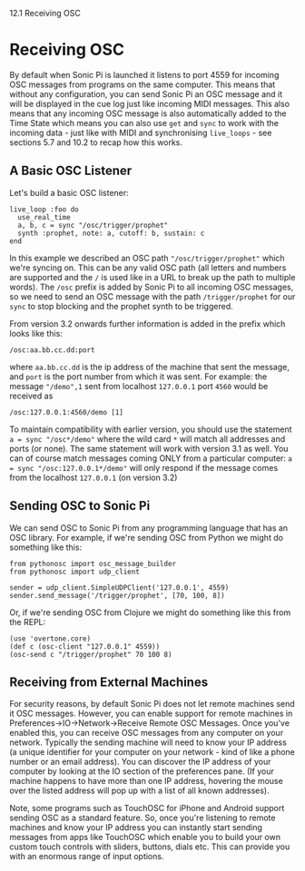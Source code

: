 12.1 Receiving OSC

# Receiving OSC

By default when Sonic Pi is launched it listens to port 4559 for
incoming OSC messages from programs on the same computer. This means
that without any configuration, you can send Sonic Pi an OSC message and
it will be displayed in the cue log just like incoming MIDI
messages. This also means that any incoming OSC message is also
automatically added to the Time State which means you can also use `get`
and `sync` to work with the incoming data - just like with MIDI and
synchronising `live_loops` - see sections 5.7 and 10.2 to recap how this
works.

## A Basic OSC Listener

Let's build a basic OSC listener:

```
live_loop :foo do
  use_real_time
  a, b, c = sync "/osc/trigger/prophet"
  synth :prophet, note: a, cutoff: b, sustain: c
end
```

In this example we described an OSC path `"/osc/trigger/prophet"` which
we're syncing on. This can be any valid OSC path (all letters and
numbers are supported and the `/` is used like in a URL to break up the
path to multiple words). The `/osc` prefix is added by Sonic Pi to all
incoming OSC messages, so we need to send an OSC message with the path
`/trigger/prophet` for our `sync` to stop blocking and the prophet synth
to be triggered.


From version 3.2 onwards further information is added
in the prefix which looks like this:

```
/osc:aa.bb.cc.dd:port
```

where `aa.bb.cc.dd` is the ip address of the machine that sent the message,
and `port` is the port number from which it was sent. For example: 
the message `"/demo",1` sent from localhost `127.0.0.1` port `4560` would be
received as

```
/osc:127.0.0.1:4560/demo [1]
```

To maintain compatibility with earlier version, you should use the statement 
`a = sync "/osc*/demo"` where the wild card `*` will match all addresses
and ports (or none). The same statement will work with version 3.1 as well.
You can of course match messages coming ONLY from a particular computer: 
`a = sync "/osc:127.0.0.1*/demo"` will only respond if the message comes
from the localhost `127.0.0.1` (on version 3.2)


## Sending OSC to Sonic Pi

We can send OSC to Sonic Pi from any programming language that has an
OSC library. For example, if we're sending OSC from Python we might do
something like this:

```
from pythonosc import osc_message_builder
from pythonosc import udp_client

sender = udp_client.SimpleUDPClient('127.0.0.1', 4559)
sender.send_message('/trigger/prophet', [70, 100, 8])
```

Or, if we're sending OSC from Clojure we might do something like this from the REPL:

```
(use 'overtone.core)
(def c (osc-client "127.0.0.1" 4559))
(osc-send c "/trigger/prophet" 70 100 8)
```

## Receiving from External Machines

For security reasons, by default Sonic Pi does not let remote machines
send it OSC messages. However, you can enable support for remote
machines in Preferences->IO->Network->Receive Remote OSC Messages. Once
you've enabled this, you can receive OSC messages from any computer on
your network. Typically the sending machine will need to know your IP
address (a unique identifier for your computer on your network - kind of
like a phone number or an email address). You can discover the IP
address of your computer by looking at the IO section of the preferences
pane. (If your machine happens to have more than one IP address,
hovering the mouse over the listed address will pop up with a list of
all known addresses).

Note, some programs such as TouchOSC for iPhone and Android support
sending OSC as a standard feature. So, once you're listening to remote
machines and know your IP address you can instantly start sending
messages from apps like TouchOSC which enable you to build your own
custom touch controls with sliders, buttons, dials etc. This can provide
you with an enormous range of input options.
